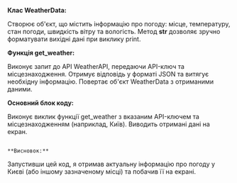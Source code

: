 **Клас WeatherData:**

Створює об'єкт, що містить інформацію про погоду: місце, температуру, стан погоди, швидкість вітру та вологість.
Метод __str__ дозволяє зручно форматувати вихідні дані при виклику print.

**Функція get_weather:**

Виконує запит до API WeatherAPI, передаючи API-ключ та місцезнаходження.
Отримує відповідь у форматі JSON та витягує необхідну інформацію.
Повертає об'єкт WeatherData з отриманими даними.

**Основний блок коду:**

Виконує виклик функції get_weather з вказаним API-ключем та місцезнаходженням (наприклад, Київ).
Виводить отримані дані на екран.

                                                                **Висновок:**

Запустивши цей код, я отримав актуальну інформацію про погоду у Києві (або іншому зазначеному місці) та побачив її на екрані.
